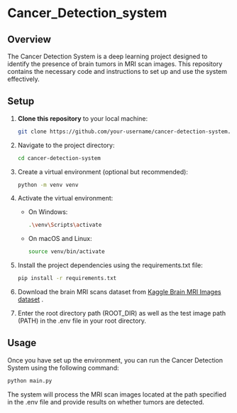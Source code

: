 # Cancer_Detection_system
## Overview

The Cancer Detection System is a deep learning project designed to identify the presence of brain tumors in MRI scan images. This repository contains the necessary code and instructions to set up and use the system effectively.

## Setup

1. **Clone this repository** to your local machine:

   ```bash
   git clone https://github.com/your-username/cancer-detection-system.git

2. Navigate to the project directory:

   ```bash
   cd cancer-detection-system
3. Create a virtual environment (optional but recommended):
   ```bash
   python -m venv venv
4. Activate the virtual environment:
   - On Windows:
     ```bash
     .\venv\Scripts\activate
   - On macOS and Linux:
     ```bash
     source venv/bin/activate
  
5. Install the project dependencies using the requirements.txt file:
   ```bash
   pip install -r requirements.txt
6. Download the brain MRI scans dataset from [Kaggle Brain MRI Images dataset](https://www.kaggle.com/datasets/navoneel/brain-mri-images-for-brain-tumor-detection) .
7. Enter the root directory path (ROOT_DIR) as well as the test image path (PATH) in the .env file in your root directory.

## Usage

Once you have set up the environment, you can run the Cancer Detection System using the following command:
```bash
python main.py
```
The system will process the MRI scan images located at the path specified in the .env file and provide results on whether tumors are detected.
